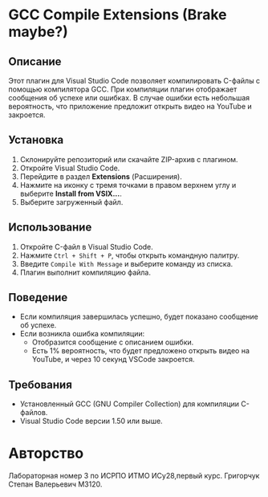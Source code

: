 # GCC Compile Extensions (Brake maybe?) 

## Описание

Этот плагин для Visual Studio Code позволяет компилировать C-файлы с помощью компилятора GCC. При компиляции плагин отображает сообщения об успехе или ошибках. В случае ошибки есть небольшая вероятность, что приложение предложит открыть видео на YouTube и закроется.

## Установка

1. Склонируйте репозиторий или скачайте ZIP-архив с плагином.
2. Откройте Visual Studio Code.
3. Перейдите в раздел **Extensions** (Расширения).
4. Нажмите на иконку с тремя точками в правом верхнем углу и выберите **Install from VSIX...**.
5. Выберите загруженный файл.

## Использование

1. Откройте C-файл в Visual Studio Code.
2. Нажмите `Ctrl + Shift + P`, чтобы открыть командную палитру.
3. Введите `Compile With Message` и выберите команду из списка.
4. Плагин выполнит компиляцию файла.

## Поведение

- Если компиляция завершилась успешно, будет показано сообщение об успехе.
- Если возникла ошибка компиляции:
  - Отобразится сообщение с описанием ошибки.
  - Есть 1% вероятность, что будет предложено открыть видео на YouTube, и через 10 секунд VSCode закроется.

## Требования

- Установленный GCC (GNU Compiler Collection) для компиляции C-файлов.
- Visual Studio Code версии 1.50 или выше.

# Авторство
Лабораторная номер 3 по ИСРПО ИТМО ИСу28,первый курс. Григорчук Степан Валерьевич M3120. 
